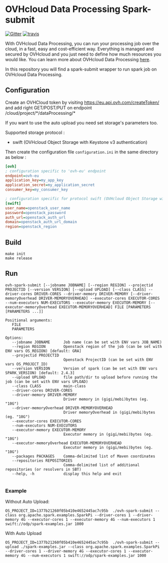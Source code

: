 # OVHcloud Data Processing Spark-submit

[![Gitter](https://img.shields.io/gitter/room/nwjs/nw.js.svg)](https://gitter.im/ovh/data-processing)
[![travis](https://travis-ci.org/ovh/data-processing-spark-submit.svg?branch=master)](https://travis-ci.org/ovh/data-processing-spark-submit)

With OVHcloud Data Processing, you can run your processing job over the cloud, in a fast, easy and cost-efficient way. 
Everything is managed and secured by OVHcloud and you just need to define how much resources you would like. 
You can learn more about OVHcloud Data Processing [here](https://docs.ovh.com/gb/en/data-processing/overview/).

In this repository you will find a spark-submit wrapper to run spark job on OVHcloud Data Processing. 

## Configuration

Create an OVHCloud token by visiting  https://eu.api.ovh.com/createToken/
and add right GET/POST/PUT on endpoint /cloud/project/\*/dataProcessing/\*

If you want to use the auto upload you need set storage's parameters too.

Supported storage protocol :
 - swift (OVHcloud Object Storage with Keystone v3 authentication)

Then create the configuration file ``configuration.ini`` in the same directory as below :

```ini
[ovh]
; configuration specific to 'ovh-eu' endpoint
endpoint=ovh-eu
application_key=my_app_key
application_secret=my_application_secret
consumer_key=my_consumer_key

; configuration specific for protocol swift (OVHcloud Object Storage with Keystone v3 authentication)
[swift]
user_name=openstack_user_name
password=openstack_password
auth_url=openstack_auth_url
domain=openstack_auth_url_domain
region=openstack_region

```

## Build
```
make init
make release
```

## Run
```
ovh-spark-submit [--jobname JOBNAME] [--region REGION] --projectid PROJECTID [--version VERSION] [--upload UPLOAD] [--class CLASS] --driver-cores DRIVER-CORES --driver-memory DRIVER-MEMORY [--driver-memoryOverhead DRIVER-MEMORYOVERHEAD] --executor-cores EXECUTOR-CORES --num-executors NUM-EXECUTORS --executor-memory EXECUTOR-MEMORY [--executor-memoryOverhead EXECUTOR-MEMORYOVERHEAD] FILE [PARAMETERS [PARAMETERS ...]]
                 
Positional arguments:
   FILE
   PARAMETERS
 
Options:
   --jobname JOBNAME      Job name (can be set with ENV vars JOB_NAME)
   --region REGION        Openstack region of the job (can be set with ENV vars OS_REGION) [default: GRA]
   --projectid PROJECTID
                          Openstack ProjectID (can be set with ENV vars OS_PROJECT_ID)
   --version VERSION      Version of spark (can be set with ENV vars SPARK_VERSION) [default: 2.4.3]
   --upload UPLOAD        file path/dir to upload before running the job (can be set with ENV vars UPLOAD)
   --class CLASS          main-class
   --driver-cores DRIVER-CORES
   --driver-memory DRIVER-MEMORY
                          Driver memory in (gigi/mebi)bytes (eg. "10G")
   --driver-memoryOverhead DRIVER-MEMORYOVERHEAD
                          Driver memoryOverhead in (gigi/mebi)bytes (eg. "10G")
   --executor-cores EXECUTOR-CORES
   --num-executors NUM-EXECUTORS
   --executor-memory EXECUTOR-MEMORY
                          Executor memory in (gigi/mebi)bytes (eg. "10G")
   --executor-memoryOverhead EXECUTOR-MEMORYOVERHEAD
                          Executor memory in (gigi/mebi)bytes (eg. "10G")
   --packages PACKAGES    Comma-delimited list of Maven coordinates
   --repositories REPOSITORIES
                          Comma-delimited list of additional repositories (or resolvers in SBT)
   --help, -h             display this help and exit
                 

```

### Example

Without Auto Upload:
```
OS_PROJECT_ID=1377b21260f05b410e4652445ac7c95b  ./ovh-spark-submit --class org.apache.spark.examples.SparkPi --driver-cores 1 --driver-memory 4G --executor-cores 1 --executor-memory 4G --num-executors 1 swift://odp/spark-examples.jar 1000
```

With Auto Upload

```
OS_PROJECT_ID=1377b21260f05b410e4652445ac7c95b  ./ovh-spark-submit --upload ./spark-examples.jar --class org.apache.spark.examples.SparkPi --driver-cores 1 --driver-memory 4G --executor-cores 1 --executor-memory 4G --num-executors 1 swift://odp/spark-examples.jar 1000
```
